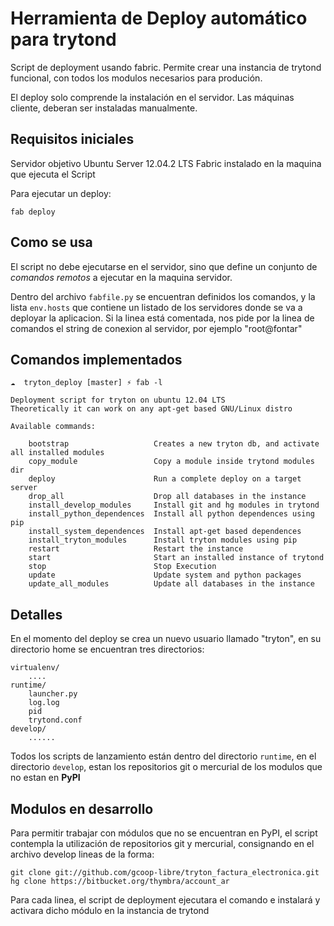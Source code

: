 # Herramienta de Deploy automático para trytond

Script de deployment usando fabric. Permite crear una instancia de trytond 
funcional, con todos los modulos necesarios para produción.

El deploy solo comprende la instalación en el servidor. Las máquinas cliente,
deberan ser instaladas manualmente.



## Requisitos iniciales

Servidor objetivo Ubuntu Server 12.04.2 LTS 
Fabric instalado en la maquina que ejecuta el Script

Para ejecutar un deploy:

    fab deploy

## Como se usa

El script no debe ejecutarse en el servidor, sino que define un conjunto 
de *comandos remotos* a ejecutar en la maquina servidor.

Dentro del archivo `fabfile.py` se encuentran definidos los comandos, y la 
lista `env.hosts` que contiene un listado de los servidores donde se va a 
deployar la aplicacion. Si la linea está comentada, nos pide por la linea de 
comandos el string de conexion al servidor, por ejemplo "root@fontar"

## Comandos implementados

```
☁  tryton_deploy [master] ⚡ fab -l              

Deployment script for tryton on ubuntu 12.04 LTS
Theoretically it can work on any apt-get based GNU/Linux distro

Available commands:

    bootstrap                   Creates a new tryton db, and activate all installed modules
    copy_module                 Copy a module inside trytond modules dir
    deploy                      Run a complete deploy on a target server
    drop_all                    Drop all databases in the instance
    install_develop_modules     Install git and hg modules in trytond
    install_python_dependences  Install all python dependences using pip
    install_system_dependences  Install apt-get based dependences
    install_tryton_modules      Install tryton modules using pip
    restart                     Restart the instance
    start                       Start an installed instance of trytond
    stop                        Stop Execution
    update                      Update system and python packages
    update_all_modules          Update all databases in the instance
```
 
## Detalles

En el momento del deploy se crea un nuevo usuario llamado "tryton",
en su directorio home se encuentran tres directorios:
    
    virtualenv/
        ....
    runtime/
        launcher.py
        log.log
        pid
        trytond.conf
    develop/
        ......

Todos los scripts de lanzamiento están dentro del directorio `runtime`, 
en el directorio `develop`, estan los repositorios git o mercurial de los
modulos que no estan en **PyPI**

## Modulos en desarrollo 

Para permitir trabajar con módulos que no se encuentran en PyPI,
el script contempla la utilización de repositorios git y mercurial,
consignando en el archivo develop lineas de la forma:

    git clone git://github.com/gcoop-libre/tryton_factura_electronica.git
    hg clone https://bitbucket.org/thymbra/account_ar

Para cada linea, el script de deployment ejecutara el comando e 
instalará y activara dicho módulo en la instancia de trytond
